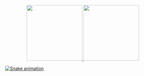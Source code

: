 <div align="center">
  <a href="https://github.com/keversongarcia">
  <img height="180em" src="https://github-readme-stats.vercel.app/api?username=keversongarcia&show_icons=true&theme=dracula&include_all_commits=true&count_private=true"/>
  <img height="180em" src="https://github-readme-stats.vercel.app/api/top-langs/?username=keversongarcia&layout=compact&langs_count=7&theme=dracula"/>
</div>

![Snake animation](https://github.com/keversongarcia/keversongarcia/blob/output/github-contribution-grid-snake.svg)
